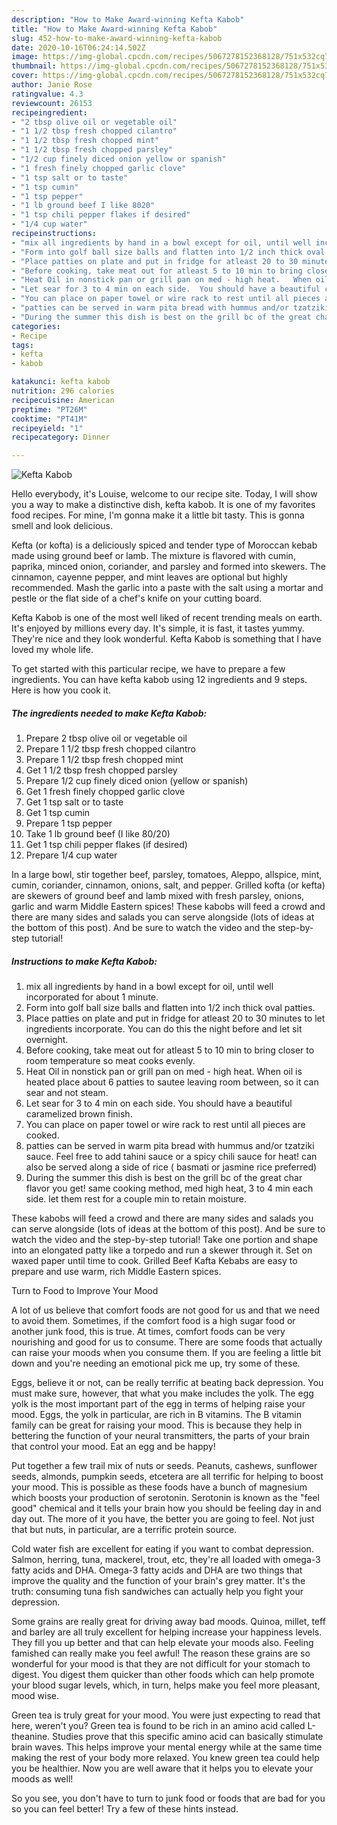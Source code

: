 ```yaml
---
description: "How to Make Award-winning Kefta Kabob"
title: "How to Make Award-winning Kefta Kabob"
slug: 452-how-to-make-award-winning-kefta-kabob
date: 2020-10-16T06:24:14.502Z
image: https://img-global.cpcdn.com/recipes/5067278152368128/751x532cq70/kefta-kabob-recipe-main-photo.jpg
thumbnail: https://img-global.cpcdn.com/recipes/5067278152368128/751x532cq70/kefta-kabob-recipe-main-photo.jpg
cover: https://img-global.cpcdn.com/recipes/5067278152368128/751x532cq70/kefta-kabob-recipe-main-photo.jpg
author: Janie Rose
ratingvalue: 4.3
reviewcount: 26153
recipeingredient:
- "2 tbsp olive oil or vegetable oil"
- "1 1/2 tbsp fresh chopped cilantro"
- "1 1/2 tbsp fresh chopped mint"
- "1 1/2 tbsp fresh chopped parsley"
- "1/2 cup finely diced onion yellow or spanish"
- "1 fresh finely chopped garlic clove"
- "1 tsp salt or to taste"
- "1 tsp cumin"
- "1 tsp pepper"
- "1 lb ground beef I like 8020"
- "1 tsp chili pepper flakes if desired"
- "1/4 cup water"
recipeinstructions:
- "mix all ingredients by hand in a bowl except for oil, until well incorporated for about 1 minute."
- "Form into golf ball size balls and flatten into 1/2 inch thick oval patties."
- "Place patties on plate and put in fridge for atleast 20 to 30 minutes to let ingredients incorporate.  You can do this the night before and let sit overnight."
- "Before cooking, take meat out for atleast 5 to 10 min to bring closer to room temperature so meat cooks evenly."
- "Heat Oil in nonstick pan or grill pan on med - high heat.   When oil is heated place about 6 patties to sautee leaving room between, so it can sear and not steam."
- "Let sear for 3 to 4 min on each side.  You should have a beautiful caramelized brown finish."
- "You can place on paper towel or wire rack to rest until all pieces are cooked."
- "patties can be served in warm pita bread with hummus and/or tzatziki sauce.  Feel free to add tahini sauce or a spicy chili sauce for heat!  can also be served along a side of rice ( basmati or jasmine rice preferred)"
- "During the summer this dish is best on the grill bc of the great char flavor you get!  same cooking method,  med high heat, 3 to 4 min each side.  let them rest for a couple min to retain moisture."
categories:
- Recipe
tags:
- kefta
- kabob

katakunci: kefta kabob 
nutrition: 296 calories
recipecuisine: American
preptime: "PT26M"
cooktime: "PT41M"
recipeyield: "1"
recipecategory: Dinner

---
```



![Kefta Kabob](https://img-global.cpcdn.com/recipes/5067278152368128/751x532cq70/kefta-kabob-recipe-main-photo.jpg)

Hello everybody, it's Louise, welcome to our recipe site. Today, I will show you a way to make a distinctive dish, kefta kabob. It is one of my favorites food recipes. For mine, I'm gonna make it a little bit tasty. This is gonna smell and look delicious.

Kefta (or kofta) is a deliciously spiced and tender type of Moroccan kebab made using ground beef or lamb. The mixture is flavored with cumin, paprika, minced onion, coriander, and parsley and formed into skewers. The cinnamon, cayenne pepper, and mint leaves are optional but highly recommended. Mash the garlic into a paste with the salt using a mortar and pestle or the flat side of a chef&#39;s knife on your cutting board.

Kefta Kabob is one of the most well liked of recent trending meals on earth. It's enjoyed by millions every day. It's simple, it is fast, it tastes yummy. They're nice and they look wonderful. Kefta Kabob is something that I have loved my whole life.


To get started with this particular recipe, we have to prepare a few ingredients. You can have kefta kabob using 12 ingredients and 9 steps. Here is how you cook it.

<!--inarticleads1-->

##### The ingredients needed to make Kefta Kabob:

1. Prepare 2 tbsp olive oil or vegetable oil
1. Prepare 1 1/2 tbsp fresh chopped cilantro
1. Prepare 1 1/2 tbsp fresh chopped mint
1. Get 1 1/2 tbsp fresh chopped parsley
1. Prepare 1/2 cup finely diced onion (yellow or spanish)
1. Get 1 fresh finely chopped garlic clove
1. Get 1 tsp salt or to taste
1. Get 1 tsp cumin
1. Prepare 1 tsp pepper
1. Take 1 lb ground beef (I like 80/20)
1. Get 1 tsp chili pepper flakes (if desired)
1. Prepare 1/4 cup water


In a large bowl, stir together beef, parsley, tomatoes, Aleppo, allspice, mint, cumin, coriander, cinnamon, onions, salt, and pepper. Grilled kofta (or kefta) are skewers of ground beef and lamb mixed with fresh parsley, onions, garlic and warm Middle Eastern spices! These kabobs will feed a crowd and there are many sides and salads you can serve alongside (lots of ideas at the bottom of this post). And be sure to watch the video and the step-by-step tutorial! 

<!--inarticleads2-->

##### Instructions to make Kefta Kabob:

1. mix all ingredients by hand in a bowl except for oil, until well incorporated for about 1 minute.
1. Form into golf ball size balls and flatten into 1/2 inch thick oval patties.
1. Place patties on plate and put in fridge for atleast 20 to 30 minutes to let ingredients incorporate.  You can do this the night before and let sit overnight.
1. Before cooking, take meat out for atleast 5 to 10 min to bring closer to room temperature so meat cooks evenly.
1. Heat Oil in nonstick pan or grill pan on med - high heat.   When oil is heated place about 6 patties to sautee leaving room between, so it can sear and not steam.
1. Let sear for 3 to 4 min on each side.  You should have a beautiful caramelized brown finish.
1. You can place on paper towel or wire rack to rest until all pieces are cooked.
1. patties can be served in warm pita bread with hummus and/or tzatziki sauce.  Feel free to add tahini sauce or a spicy chili sauce for heat!  can also be served along a side of rice ( basmati or jasmine rice preferred)
1. During the summer this dish is best on the grill bc of the great char flavor you get!  same cooking method,  med high heat, 3 to 4 min each side.  let them rest for a couple min to retain moisture.


These kabobs will feed a crowd and there are many sides and salads you can serve alongside (lots of ideas at the bottom of this post). And be sure to watch the video and the step-by-step tutorial! Take one portion and shape into an elongated patty like a torpedo and run a skewer through it. Set on waxed paper until time to cook. Grilled Beef Kafta Kebabs are easy to prepare and use warm, rich Middle Eastern spices. 

Turn to Food to Improve Your Mood


A lot of us believe that comfort foods are not good for us and that we need to avoid them. Sometimes, if the comfort food is a high sugar food or another junk food, this is true. At times, comfort foods can be very nourishing and good for us to consume. There are some foods that actually can raise your moods when you consume them. If you are feeling a little bit down and you're needing an emotional pick me up, try some of these.

Eggs, believe it or not, can be really terrific at beating back depression. You must make sure, however, that what you make includes the yolk. The egg yolk is the most important part of the egg in terms of helping raise your mood. Eggs, the yolk in particular, are rich in B vitamins. The B vitamin family can be great for raising your mood. This is because they help in bettering the function of your neural transmitters, the parts of your brain that control your mood. Eat an egg and be happy!

Put together a few trail mix of nuts or seeds. Peanuts, cashews, sunflower seeds, almonds, pumpkin seeds, etcetera are all terrific for helping to boost your mood. This is possible as these foods have a bunch of magnesium which boosts your production of serotonin. Serotonin is known as the "feel good" chemical and it tells your brain how you should be feeling day in and day out. The more of it you have, the better you are going to feel. Not just that but nuts, in particular, are a terrific protein source.

Cold water fish are excellent for eating if you want to combat depression. Salmon, herring, tuna, mackerel, trout, etc, they're all loaded with omega-3 fatty acids and DHA. Omega-3 fatty acids and DHA are two things that improve the quality and the function of your brain's grey matter. It's the truth: consuming tuna fish sandwiches can actually help you fight your depression. 

Some grains are really great for driving away bad moods. Quinoa, millet, teff and barley are all truly excellent for helping increase your happiness levels. They fill you up better and that can help elevate your moods also. Feeling famished can really make you feel awful! The reason these grains are so wonderful for your mood is that they are not difficult for your stomach to digest. You digest them quicker than other foods which can help promote your blood sugar levels, which, in turn, helps make you feel more pleasant, mood wise.

Green tea is truly great for your mood. You were just expecting to read that here, weren't you? Green tea is found to be rich in an amino acid called L-theanine. Studies prove that this specific amino acid can basically stimulate brain waves. This helps improve your mental energy while at the same time making the rest of your body more relaxed. You knew green tea could help you be healthier. Now you are well aware that it helps you to elevate your moods as well!

So you see, you don't have to turn to junk food or foods that are bad for you so you can feel better! Try  a few  of  these  hints  instead.

